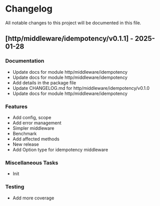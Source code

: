 # Changelog

All notable changes to this project will be documented in this file.

## [http/middleware/idempotency/v0.1.1] - 2025-01-28

### Documentation

- Update docs for module http/middleware/idempotency
- Update docs for module http/middleware/idempotency
- Add details in the package file
- Update CHANGELOG.md for http/middleware/idempotency/v0.1.0
- Update docs for module http/middleware/idempotency

### Features

- Add config, scope
- Add error management
- Simpler middleware
- Benchmark
- Add affected methods
- New release
- Add Option type for idempotency middleware

### Miscellaneous Tasks

- Init

### Testing

- Add more coverage

<!-- generated by git-cliff -->
